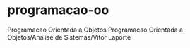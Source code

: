 # programacao-oo
Programacao Orientada a Objetos
Programacao Orientada a Objetos/Analise de Sistemas/Vitor Laporte
